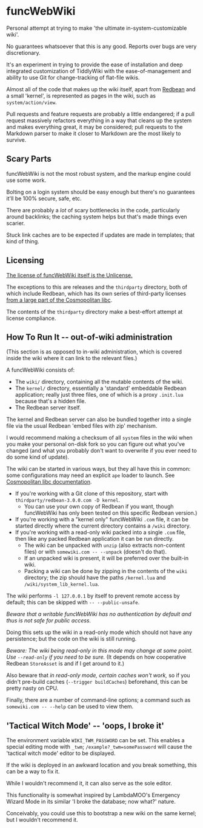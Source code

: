 # funcWebWiki

Personal attempt at trying to make 'the ultimate in-system-customizable wiki'.

No guarantees whatsoever that this is any good. Reports over bugs are very discretionary.

It's an experiment in trying to provide the ease of installation and deep integrated customization of TiddlyWiki with the ease-of-management and ability to use Git for change-tracking of flat-file wikis.

Almost all of the code that makes up the wiki itself, apart from [Redbean](https://redbean.dev) and a small 'kernel', is represented as pages in the wiki, such as `system/action/view`.

Pull requests and feature requests are probably a little endangered; if a pull request massively refactors everything in a way that cleans up the system and makes everything great, it may be considered; pull requests to the Markdown parser to make it closer to Markdown are the most likely to survive.

## Scary Parts

funcWebWiki is not the most robust system, and the markup engine could use some work.

Bolting on a login system should be easy enough but there's no guarantees it'll be 100% secure, safe, etc.

There are probably a _lot_ of scary bottlenecks in the code, particularly around backlinks; the caching system helps but that's made things even scarier.

Stuck link caches are to be expected if updates are made in templates; that kind of thing.

## Licensing

[The license of funcWebWiki itself is the Unlicense.](COPYING)

The exceptions to this are releases and the `thirdparty` directory, both of which include Redbean, which has its own series of third-party licenses [from a large part of the Cosmopolitan libc](https://github.com/jart/cosmopolitan/).

The contents of the `thirdparty` directory make a best-effort attempt at license compliance.

## How To Run It -- out-of-wiki administration

(This section is as opposed to in-wiki administration, which is covered inside the wiki where it can link to the relevant files.)

A funcWebWiki consists of:

* The `wiki/` directory, containing all the mutable contents of the wiki.
* The `kernel/` directory, essentially a 'standard' embeddable Redbean application; really just three files, one of which is a proxy `.init.lua` because that's a hidden file.
* The Redbean server itself.

The kernel and Redbean server can also be bundled together into a single file via the usual Redbean 'embed files with zip' mechanism.

I would recommend making a checksum of all `system` files in the wiki when you make your personal on-disk fork so you can figure out what you've changed (and what you probably don't want to overwrite if you ever need to do some kind of update).

The wiki can be started in various ways, but they all have this in common: some configurations may need an explicit `ape` loader to launch. See [Cosmopolitan libc documentation](https://justine.lol/cosmopolitan/).

* If you're working with a Git clone of this repository, start with `thirdparty/redbean-3.0.0.com -D kernel`.
	* You can use your own copy of Redbean if you want, though funcWebWiki has only been tested on this specific Redbean version.)
* If you're working with a "kernel only" funcWebWiki `.com` file, it can be started directly where the current directory contains a `/wiki` directory.
* If you're working with a read-only wiki packed into a single `.com` file, then like any packed Redbean application it can be run directly.
	* The wiki can be unpacked with `unzip` (also extracts non-content files) or with `somewiki.com -- --unpack` (doesn't do that).
	* If an unpacked wiki is present, it will be preferred over the built-in wiki.
	* Packing a wiki can be done by zipping in the contents of the `wiki` directory; the zip should have the paths `/kernel.lua` and `/wiki/system_lib_kernel.lua`.

The wiki performs `-l 127.0.0.1` by itself to prevent remote access by default; this can be skipped with `-- --public-unsafe`.

_Beware that a writable funcWebWiki has no authentication by default and thus is not safe for public access._

Doing this sets up the wiki in a read-only mode which should not have any persistence; but the code on the wiki is still running.

_Beware: The wiki being read-only in this mode may change at some point. Use `--read-only` if you need to be sure._ (It depends on how cooperative Redbean `StoreAsset` is and if I get around to it.)

Also beware that _in read-only mode, certain caches won't work,_ so if you didn't pre-build caches (`--trigger buildCaches`) beforehand, this can be pretty nasty on CPU.

Finally, there are a number of command-line options; a command such as `somewiki.com -- --help` can be used to view them.

## 'Tactical Witch Mode' -- 'oops, I broke it'

The environment variable `WIKI_TWM_PASSWORD` can be set. This enables a special editing mode with `_twm`; `/example?_twm=somePassword` will cause the 'tactical witch mode' editor to be displayed.

If the wiki is deployed in an awkward location and you break something, this can be a way to fix it.

While I wouldn't recommend it, it can also serve as the sole editor.

This functionality is somewhat inspired by LambdaMOO's Emergency Wizard Mode in its similar 'I broke the database; now what?' nature.

Conceivably, you could use this to bootstrap a new wiki on the same kernel; but I wouldn't recommend it.
